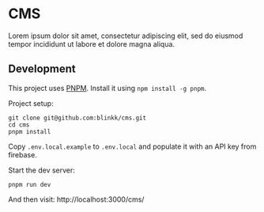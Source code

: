 # CMS

Lorem ipsum dolor sit amet, consectetur adipiscing elit, sed do eiusmod tempor
incididunt ut labore et dolore magna aliqua.

## Development

This project uses [PNPM](https://pnpm.io/). Install it using `npm install -g pnpm`.

Project setup:

```shell
git clone git@github.com:blinkk/cms.git
cd cms
pnpm install
```

Copy `.env.local.example` to `.env.local` and populate it with an API key from firebase.

Start the dev server:

```shell
pnpm run dev
```

And then visit: http://localhost:3000/cms/
